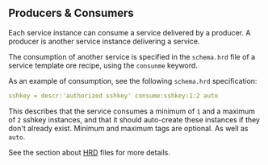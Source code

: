 ## Producers & Consumers

Each service instance can consume a service delivered by a producer. A producer is another service instance delivering a service.

The consumption of another service is specified in the `schema.hrd` file of a service template ore recipe, using the `consunme` keyword. 

As an example of consumption, see the following `schema.hrd` specification:

```yaml
sshkey = descr:'authorized sshkey' consume:sshkey:1:2 auto
```

This describes that the service consumes a minimum of `1` and a maximum of `2` sshkey instances,  and that it should auto-create these instances if they don't already exist. Minimum and maximum tags are optional. As well as `auto`.

See the section about [HRD](../BeyondBasics/HRD.html) files for more details.